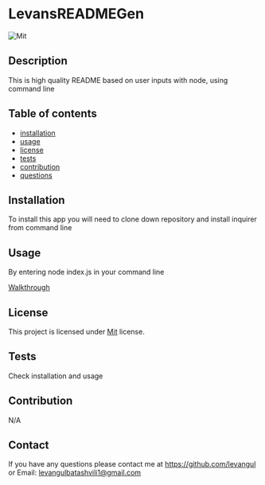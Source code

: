 
  # LevansREADMEGen
  ![Mit](https://img.shields.io/badge/license-Mit-brightgreen)

  ## Description
  This is high quality README based on user inputs with node, using command line

  ## Table of contents
  - [installation](#installation)
  - [usage](#usage)
  - [license](#license)
  - [tests](#tests)
  - [contribution](#contribution)
  - [questions](#questions)

  ## Installation
  To install this app you will need to clone down repository and install inquirer from command line

  ## Usage

  By entering node index.js in your command line

  [Walkthrough](https://github.com/Levangul/LevansREADMEgen/assets/150108077/09b667a8-4abd-40a4-8ed2-60d3af82821a)
  
  
  ## License
    
  This project is licensed under [Mit](https://opensource.org/blog/license/Mit) license. 

  ## Tests

  Check installation and usage
  ## Contribution

  N/A
  ## Contact

  If you have any questions please contact me at 
  https://github.com/levangul 
  or Email: levangulbatashvili1@gmail.com

